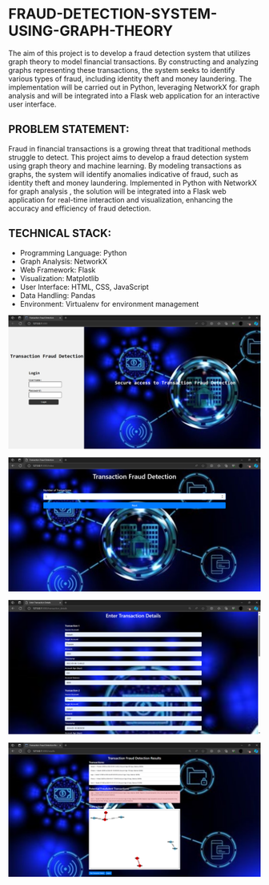 # FRAUD-DETECTION-SYSTEM-USING-GRAPH-THEORY

The aim of this project is to develop a fraud detection system that
utilizes graph theory to model financial transactions. By
constructing and analyzing graphs representing these
transactions, the system seeks to identify various types of fraud, including identity theft and money laundering. The implementation
will be carried out in Python, leveraging NetworkX for graph
analysis and will be integrated into a Flask web application for an
interactive user interface. 

## PROBLEM STATEMENT:
Fraud in financial transactions is a growing threat that traditional
methods struggle to detect. This project aims to develop a fraud
detection system using graph theory and machine learning. By
modeling transactions as graphs, the system will identify
anomalies indicative of fraud, such as identity theft and money
laundering. Implemented in Python with NetworkX for graph
analysis , the solution will be integrated into a Flask web
application for real-time interaction and visualization, enhancing
the accuracy and efficiency of fraud detection. 

## TECHNICAL STACK:
- Programming Language: Python
- Graph Analysis: NetworkX
- Web Framework: Flask
- Visualization: Matplotlib
- User Interface: HTML, CSS, JavaScript
- Data Handling: Pandas
- Environment: Virtualenv for environment management

![login](login.png)

![home](home.png)

![transaction](transaction.png)

![result](result.png)
